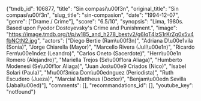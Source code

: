 {"tmdb_id": 106877, "title": "Sin compasi\u00f3n", "original_title": "Sin compasi\u00f3n", "slug_title": "sin-compasion", "date": "1994-12-07", "genre": ["Drame / Crime"], "score": "6.5/10", "synopsis": "Lima, 1980s. Based upon Fyodor Dostoyevsky's Crime and Punishment.", "image": "https://image.tmdb.org/t/p/w185_and_h278_bestv2/g6IqT4lzS1rKrZg0x5v4fbNCtN2.jpg", "actors": ["Diego Bertie (Ram\u00f3n)", "Adriana D\u00e1vila (Sonia)", "Jorge Chiarella (Mayor)", "Marcello Rivera (Juli\u00e1n)", "Ricardo Fern\u00e1ndez (Leandro)", "Carlos Oneto (Sacerdote)", "Hern\u00e1n Romero (Alejandro)", "Mariella Trejos (Se\u00f1ora Aliaga)", "Humberto Modenesi (Se\u00f1or Aliaga)", "Juan Jos\u00e9 Criados (Nico)", "Isabel Solari (Paula)", "M\u00f3nica Dom\u00ednguez (Periodista)", "Ruth Escudero (Jueza)", "Marcial Mattheus (Doctor)", "Benjam\u00edn Sevilla (Jabal\u00ed)"], "comments": [], "recommandations_id": [], "youtube_key": "notfound"}